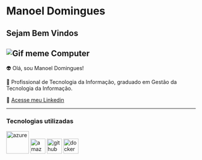 # Manoel Domingues

## Sejam Bem Vindos ##

![Gif meme Computer](https://media.tenor.com/vnrEB7ikxSkAAAAM/drake-laptop-drake.gif)
---------

👽 Olá, sou Manoel Domingues!

💬 Profissional de Tecnologia da Informação, graduado em  Gestão da Tecnologia da Informação.

📧 [ Acesse meu Linkedin](https://www.linkedin.com/in/manoeldomingues)

-----

### Tecnologias utilizadas 


   <img src="https://cdn.jsdelivr.net/gh/devicons/devicon@latest/icons/azure/azure-original-wordmark.svg" alt="azure" width="60">
   <img src="https://cdn.jsdelivr.net/gh/devicons/devicon@latest/icons/amazonwebservices/amazonwebservices-original-wordmark.svg" alt="amazonwebservices" width="40">

   <img src="https://cdn.jsdelivr.net/gh/devicons/devicon@latest/icons/github/github-original-wordmark.svg" alt="github" width="40">

   <img src="https://cdn.jsdelivr.net/gh/devicons/devicon@latest/icons/docker/docker-original-wordmark.svg" alt="docker" width="40">





